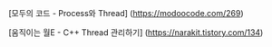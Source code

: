 



[모두의 코드 - Process와 Thread] (https://modoocode.com/269)

[움직이는 월E - C++ Thread 관리하기] (https://narakit.tistory.com/134)

